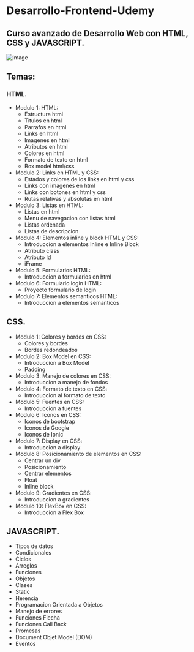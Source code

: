 # Desarrollo-Frontend-Udemy
## Curso avanzado de Desarrollo Web con HTML, CSS y JAVASCRIPT.
![image](https://user-images.githubusercontent.com/78452543/217433314-cf173afd-4cf0-42bc-a507-2afa02637e0d.png)

## Temas:
### HTML.
  + Modulo 1: HTML:
    - Estructura html
    - Titulos en html
    - Parrafos en html
    - Links en html
    - Imagenes en html
    - Atributos en html
    - Colores en html
    - Formato de texto en html
    - Box model html/css
  + Modulo 2: Links en HTML y CSS:
    - Estados y colores de los links en html y css
    - Links con imagenes en html
    - Links con botones en html y css
    - Rutas relativas y absolutas en html
  + Modulo 3: Listas en HTML:
    - Listas en html
    - Menu de navegacion con listas html
    - Listas ordenada
    - Listas de descripcion
   + Modulo 4: Elementos inline y block HTML y CSS:
      - Introduccion a elementos Inline e Inline Block
      - Atributo class
      - Atributo Id
      - iFrame
   + Modulo 5: Formularios HTML:
      - Introduccion a formularios en html
   + Modulo 6: Formulario login HTML:
      - Proyecto formulario de login
   + Modulo 7: Elementos semanticos HTML:
      - Introduccion a elementos semanticos
## CSS.
  + Modulo 1: Colores y bordes en CSS:
    - Colores y bordes
    - Bordes redondeados
  + Modulo 2: Box Model en CSS:
    - Introduccion a Box Model
    - Padding
  + Modulo 3: Manejo de colores en CSS:
    - Introduccion a manejo de fondos
  + Modulo 4: Formato de texto en CSS:
    - Introduccion al formato de texto
  + Modulo 5: Fuentes en CSS:
    - Introduccion a fuentes
  + Modulo 6: Iconos en CSS:
    - Iconos de bootstrap
    - Iconos de Google
    - Iconos de Ionic
  + Modulo 7: Display en CSS:
    - Introduccion a display
  + Modulo 8: Posicionamiento de elementos en CSS:
    - Centrar un div
    - Posicionamiento
    - Centrar elementos
    - Float
    - Inline block
  + Modulo 9: Gradientes en CSS:
    - Introduccion a gradientes
  + Modulo 10: FlexBox en CSS:
    - Introduccion a Flex Box
## JAVASCRIPT.
  + Tipos de datos
  + Condicionales
  + Ciclos
  + Arreglos
  + Funciones
  + Objetos
  + Clases
  + Static
  + Herencia
  + Programacion Orientada a Objetos
  + Manejo de errores
  + Funciones Flecha
  + Funciones Call Back
  + Promesas
  + Document Objet Model (DOM)
  + Eventos
